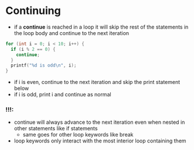 # Continuing

- if a **continue** is reached in a loop it will skip the rest of the statements in the loop body and continue to the next iteration

```c
for (int i = 0; i < 10; i++) {
  if (i % 2 == 0) {
    continue;
  }
  printf("%d is odd\n", i);
}
```
- if i is even, continue to the next iteration and skip the print statement below
- if i is odd, print i and continue as normal
### !!!:
- continue will always advance to the next iteration even when nested in other statements like if statements
    - same goes for other loop keywords like break
- loop keywords only interact with the most interior loop containing them